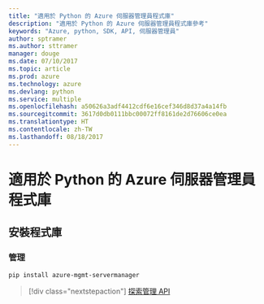 ```yaml
---
title: "適用於 Python 的 Azure 伺服器管理員程式庫"
description: "適用於 Python 的 Azure 伺服器管理員程式庫參考"
keywords: "Azure, python, SDK, API, 伺服器管理員"
author: sptramer
ms.author: sttramer
manager: douge
ms.date: 07/10/2017
ms.topic: article
ms.prod: azure
ms.technology: azure
ms.devlang: python
ms.service: multiple
ms.openlocfilehash: a50626a3adf4412cdf6e16cef346d8d37a4a14fb
ms.sourcegitcommit: 3617d0db0111bbc00072ff8161de2d76606ce0ea
ms.translationtype: HT
ms.contentlocale: zh-TW
ms.lasthandoff: 08/18/2017
---
```

# <a name="azure-server-manager-libraries-for-python"></a>適用於 Python 的 Azure 伺服器管理員程式庫

## <a name="install-the-libraries"></a>安裝程式庫


### <a name="management"></a>管理

```bash
pip install azure-mgmt-servermanager
```
> [!div class="nextstepaction"]
> [探索管理 API](/python/api/overview/azure/servermanager/managementlibrary)